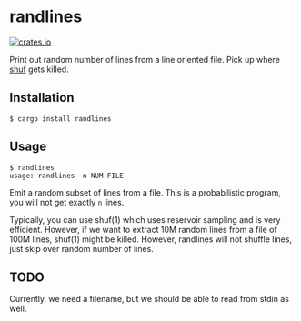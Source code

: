 # randlines

[![crates.io](https://img.shields.io/crates/v/randlines.svg)](https://crates.io/crates/randlines)

Print out random number of lines from a line oriented file. Pick up where
[shuf](https://www.gnu.org/software/coreutils/manual/html_node/shuf-invocation.html)
gets killed.

## Installation

```
$ cargo install randlines
```

## Usage

```shell
$ randlines
usage: randlines -n NUM FILE
```

Emit a random subset of lines from a file. This is a probabilistic program, you
will not get exactly `n` lines.

Typically, you can use shuf(1) which uses reservoir sampling and is very
efficient. However, if we want to extract 10M random lines from a file of 100M
lines, shuf(1) might be killed. However, randlines will not shuffle lines, just
skip over random number of lines.

## TODO

Currently, we need a filename, but we should be able to read from stdin as well.
